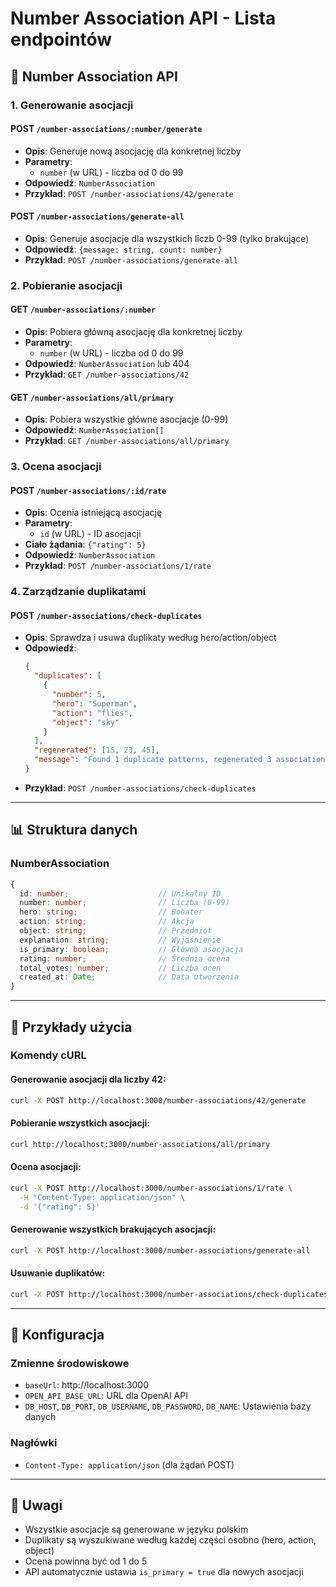 # Number Association API - Lista endpointów

## 🔢 **Number Association API**

### **1. Generowanie asocjacji**

#### POST `/number-associations/:number/generate`
- **Opis**: Generuje nową asocjację dla konkretnej liczby
- **Parametry**: 
  - `number` (w URL) - liczba od 0 do 99
- **Odpowiedź**: `NumberAssociation`
- **Przykład**: `POST /number-associations/42/generate`

#### POST `/number-associations/generate-all`
- **Opis**: Generuje asocjacje dla wszystkich liczb 0-99 (tylko brakujące)
- **Odpowiedź**: `{message: string, count: number}`
- **Przykład**: `POST /number-associations/generate-all`

### **2. Pobieranie asocjacji**

#### GET `/number-associations/:number`
- **Opis**: Pobiera główną asocjację dla konkretnej liczby
- **Parametry**: 
  - `number` (w URL) - liczba od 0 do 99
- **Odpowiedź**: `NumberAssociation` lub 404
- **Przykład**: `GET /number-associations/42`

#### GET `/number-associations/all/primary`
- **Opis**: Pobiera wszystkie główne asocjacje (0-99)
- **Odpowiedź**: `NumberAssociation[]`
- **Przykład**: `GET /number-associations/all/primary`

### **3. Ocena asocjacji**

#### POST `/number-associations/:id/rate`
- **Opis**: Ocenia istniejącą asocjację
- **Parametry**: 
  - `id` (w URL) - ID asocjacji
- **Ciało żądania**: `{"rating": 5}`
- **Odpowiedź**: `NumberAssociation`
- **Przykład**: `POST /number-associations/1/rate`

### **4. Zarządzanie duplikatami**

#### POST `/number-associations/check-duplicates`
- **Opis**: Sprawdza i usuwa duplikaty według hero/action/object
- **Odpowiedź**: 
  ```json
  {
    "duplicates": [
      {
        "number": 5,
        "hero": "Superman",
        "action": "flies",
        "object": "sky"
      }
    ],
    "regenerated": [15, 23, 45],
    "message": "Found 1 duplicate patterns, regenerated 3 associations"
  }
  ```
- **Przykład**: `POST /number-associations/check-duplicates`

---

## 📊 **Struktura danych**

### NumberAssociation
```typescript
{
  id: number;                    // Unikalny ID
  number: number;                // Liczba (0-99)
  hero: string;                  // Bohater
  action: string;                // Akcja
  object: string;                // Przedmiot
  explanation: string;           // Wyjaśnienie
  is_primary: boolean;           // Główna asocjacja
  rating: number;                // Średnia ocena
  total_votes: number;           // Liczba ocen
  created_at: Date;              // Data utworzenia
}
```

---

## 🎯 **Przykłady użycia**

### Komendy cURL

#### Generowanie asocjacji dla liczby 42:
```bash
curl -X POST http://localhost:3000/number-associations/42/generate
```

#### Pobieranie wszystkich asocjacji:
```bash
curl http://localhost:3000/number-associations/all/primary
```

#### Ocena asocjacji:
```bash
curl -X POST http://localhost:3000/number-associations/1/rate \
  -H "Content-Type: application/json" \
  -d '{"rating": 5}'
```

#### Generowanie wszystkich brakujących asocjacji:
```bash
curl -X POST http://localhost:3000/number-associations/generate-all
```

#### Usuwanie duplikatów:
```bash
curl -X POST http://localhost:3000/number-associations/check-duplicates
```

---

## 🔧 **Konfiguracja**

### Zmienne środowiskowe
- `baseUrl`: http://localhost:3000
- `OPEN_API_BASE_URL`: URL dla OpenAI API
- `DB_HOST`, `DB_PORT`, `DB_USERNAME`, `DB_PASSWORD`, `DB_NAME`: Ustawienia bazy danych

### Nagłówki
- `Content-Type: application/json` (dla żądań POST)

---

## 📝 **Uwagi**

- Wszystkie asocjacje są generowane w języku polskim
- Duplikaty są wyszukiwane według każdej części osobno (hero, action, object)
- Ocena powinna być od 1 do 5
- API automatycznie ustawia `is_primary = true` dla nowych asocjacji
